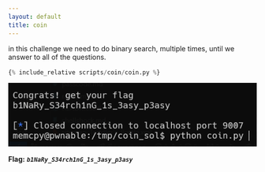 ```yaml
---
layout: default
title: coin
---
```




in this challenge we need to do binary search, multiple times, until we answer to all of the questions.
```python
{% include_relative scripts/coin/coin.py %}
```
 
![image](./images/coin.png)

**Flag:** ***`b1NaRy_S34rch1nG_1s_3asy_p3asy`***
